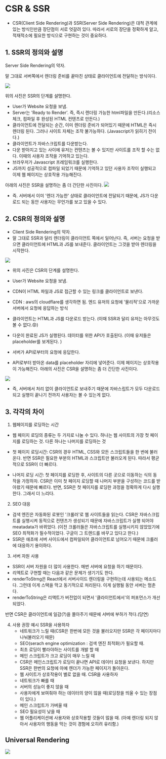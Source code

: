 # CSR & SSR

- CSR(Client Side Rendering)과 SSR(Server Side Rendering)은 대척 관계에 있는 방식인만큼 장단점이 서로 엇갈려 있다.
따라서 서로의 장단을 정확하게 알고, 적재적소에 필요한 방식으로 구현하는 것이 중요하다.

## 1. SSR의 정의와 설명
Server Side Rendering의 약자.

말 그대로 서버쪽에서 렌더링 준비를 끝마친 상태로 클라이언트에 전달하는 방식이다.

![](https://velog.velcdn.com/images%2Fvagabondms%2Fpost%2F8c4c7988-c35d-4722-8e78-4c4f4bbb54a5%2Fimage.png)

위의 사진은 SSR의 단계를 설명한다.

- User가 Website 요청을 보냄.
- Server는 'Ready to Render'. 즉, 즉시 렌더링 가능한 html파일을 만든다.(리소스 체크, 컴파일 후 완성된 HTML 컨텐츠로 만든다.)
- 클라이언트에 전달되는 순간, 이미 렌더링 준비가 되어있기 때문에 HTML은 즉시 렌더링 된다. 그러나 사이트 자체는 조작 불가능하다. (Javascript가 읽히기 전이다.)
- 클라이언트가 자바스크립트를 다운받는다.
- 다운 받아지고 있는 사이에 유저는 컨텐츠는 볼 수 있지만 사이트를 조작 할 수는 없다. 이때의 사용자 조작을 기억하고 있는다.
- 브라우저가 Javascript 프레임워크를 실행한다.
- JS까지 성공적으로 컴파일 되었기 때문에 기억하고 있던 사용자 조작이 실행되고 이제 웹 페이지는 상호작용 가능해진다.

아래의 사진은 SSR을 설명하는 좀 더 간단한 사진이다.
![](https://velog.velcdn.com/images%2Fvagabondms%2Fpost%2Fe00b0e6c-c4f2-4f25-910c-4fe8dc8c254a%2Fimage.png)

- 즉. 서버에서 이미 '렌더 가능한' 상태로 클라이언트에 전달되기 때문에, JS가 다운로드 되는 동안 사용자는 무언가를 보고 있을 수 있다.


## 2. CSR의 정의와 설명
- Client Side Rendering의 약자.
- 말 그대로 SSR과 달리 렌더링이 클라이언트 쪽에서 일어난다. 즉, 서버는 요청을 받으면 클라이언트에 HTML과 JS를 보내준다. 클라이언트는 그것을 받아 렌더링을 시작한다.

![](https://velog.velcdn.com/images%2Fvagabondms%2Fpost%2F0289f96e-c34d-48a9-b942-eb9376ab43af%2Fimage.png)

- 위의 사진은 CSR의 단계를 설명한다.

- User가 Website 요청을 보냄.
- CDN이 HTML 파일과 JS로 접근할 수 있는 링크를 클라이언트로 보낸다.
- CDN : aws의 cloudflare를 생각하면 됨. 엔드 유저의 요청에 '물리적'으로 가까운 서버에서 요청에 응답하는 방식
- 클라이언트는 HTML과 JS를 다운로드 받는다. (이때 SSR과 달리 유저는 아무것도 볼 수 없다.😡)
- 다운이 완료된 JS가 실행된다. 데이터를 위한 API가 호출된다. (이때 유저들은 placeholder를 보게된다. )
- 서버가 API로부터의 요청에 응답한다.
- API로부터 받아온 data를 placeholder 자리에 넣어준다. 이제 페이지는 상호작용이 가능해진다. 아래의 사진은 CSR을 설명하는 좀 더 간단한 사진이다.

![](https://velog.velcdn.com/images%2Fvagabondms%2Fpost%2Fa7676484-cc71-46af-9e4c-cdc522e2679d%2Fimage.png)

- 즉, 서버에서 처리 없이 클라이언트로 보내주기 때문에 자바스립트가 모두 다운로드 되고 실행이 끝나기 전까지 사용자는 볼 수 있는게 없다.


## 3. 각각의 차이
1) 웹페이지를 로딩하는 시간
- 웹 페이지 로딩의 종류는 두 가지로 나눌 수 있다. 하나는 웹 사이트의 가장 첫 페이지를 로딩하는 것. 다른 하나는 나머지를 로딩하는 것

- 첫 페이지 로딩시간: CSR의 경우 HTML, CSS와 모든 스크립트들을 한 번에 불러온다. 반면 SSR은 필요한 부분의 HTML과 스크립트만 불러오게 된다. 따라서 평균적으로 SSR이 더 빠르다.

- 나머지 로딩 시간: 첫 페이지를 로딩한 후, 사이트의 다른 곳으로 이동하는 식의 동작을 가정하자. CSR은 이미 첫 페이지 로딩할 때 나머지 부분을 구성하는 코드를 받아왔기 때문에 빠르다. 반면, SSR은 첫 페이지를 로딩한 과정을 정확하게 다시 실행한다. 그래서 더 느리다.

2) SEO 대응
- 검색 엔진은 자동화된 로봇인 '크롤러'로 웹 사이트들을 읽는다. CSR은 자바스크립트를 실행시켜 동적으로 컨텐츠가 생성되기 때문에 자바스크립트가 실행 되어야 meatadata가 바뀌었다. (이전 크롤러들은 자바스크립트를 실행시키지 않았었기에 SEO 최적화가 필수적이었다. 구글이 그 트렌드를 바꾸고 있다고 한다.)
- SSR은 애초에 서버 사이드에서 컴파일되어 클라이언트로 넘어오기 때문에 크롤러에 대응하기 용이하다.

3) 서버 자원 사용
- SSR이 서버 자원을 더 많이 사용한다. 매번 서버에 요청을 하기 때문이다.
- 리엑트로 구현할 때는 다음과 같은 문제가 생기기도 한다. 
- renderToStrng은 React에서 서버사이드 렌더링을 구현하는데 사용되는 메소드다. 그런데 이게 스택을 막고 동기적으로 처리된다. 이게 실행될 동안 서버는 멈춘다. 
- renderToString은 리액트가 버전업이 되면서 '클라이언트에서'의 퍼포먼스가 개선되었다.

반면 CSR은 클라이언트에 일감(?)을 몰아주기 때문에 서버에 부하가 적다.(당연)


4. 사용 권장 예시
SSR을 사용하자
   - 네트워크가 느릴 때(CSR은 한번에 모든 것을 불러오지만 SSR은 각 페이지마다 나눠불러오기 때문)
   - SEO(serach engine optimization : 검색 엔진 최적화)가 필요할 때.
   - 최초 로딩이 빨라야하는 사이트를 개발 할 때
   - 메인 스크립트가 크고 로딩이 매우 느릴 때
   - CSR은 메인스크립트가 로딩이 끝나면 API로 데이터 요청을 보낸다. 하지만 SSR은 한번의 요청에 아예 렌더가 가능한 페이지가 돌아온다.
   - 웹 사이트가 상호작용이 별로 없을 때.
CSR을 사용하자
   - 네트워크가 빠를 때
   - 서버의 성능이 좋지 않을 때
   - 사용자에게 보여줘야 하는 데이터의 양이 많을 때(로딩창을 띄울 수 있는 장점이 있다.)
   - 메인 스크립트가 가벼울 때
   - SEO 필요성이 낮을 때
   - 웹 어플리케이션에 사용자와 상호작용할 것들이 많을 때. (아예 렌더링 되지 않아서 사용자의 행동을 막는 것이 경험에 오히려 유리함.)

## Universal Rendering
![](https://img1.daumcdn.net/thumb/R1280x0/?scode=mtistory2&fname=https%3A%2F%2Fblog.kakaocdn.net%2Fdn%2FwZP2P%2Fbtri8sFtotN%2FqXuLyf4RfU42J7wakUMJNK%2Fimg.jpg)